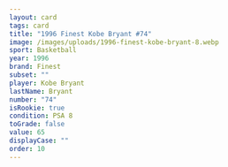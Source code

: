 ```yaml
---
layout: card
tags: card
title: "1996 Finest Kobe Bryant #74"
image: /images/uploads/1996-finest-kobe-bryant-8.webp
sport: Basketball
year: 1996
brand: Finest
subset: ""
player: Kobe Bryant
lastName: Bryant
number: "74"
isRookie: true
condition: PSA 8
toGrade: false
value: 65
displayCase: ""
order: 10
---
```

